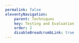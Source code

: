 ```yaml
---
permalink: false
eleventyNavigation:
    parent: Techniques
    key: Testing and Evaluation
    order: 2
    disableBreadcrumbLink: true
---
```

